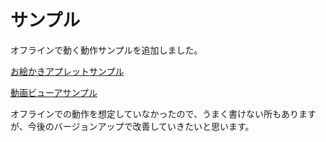 
# サンプル

オフラインで動く動作サンプルを追加しました。

[お絵かきアプレットサンプル](index.html)  

[動画ビューアサンプル](viewer.html)  

オフラインでの動作を想定していなかったので、うまく書けない所もありますが、今後のバージョンアップで改善していきたいと思います。
